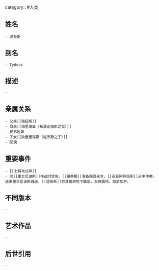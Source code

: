 category:: #人类
## 姓名
	- 堤丢斯
## 别名
	- Tydeus
## 描述
	-
## 亲属关系
	- 父亲[[俄纽斯]]
	- 母亲[[珀里玻亚（希波诺俄斯之女）]]
	- 兄弟姐妹
	- 子女[[狄俄墨得斯（堤丢斯之子）]]
	- 配偶
## 重要事件
	- [[七将攻忒拜]]
	- 同[[墨兰尼波斯]]作战时受伤，[[雅典娜]]准备赐其永生，[[安菲阿剌俄斯]]从中作梗，送来墨兰尼波斯首级，[[堤丢斯]]将其砸碎吃下脑浆，女神震惊，取消加护。
## 不同版本
	-
## 艺术作品
	-
## 后世引用
	-
